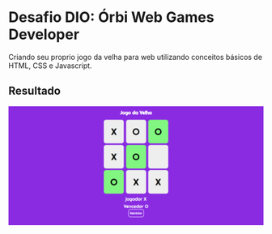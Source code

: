 # Desafio DIO: Órbi Web Games Developer

Criando seu proprio jogo da velha para web utilizando conceitos básicos de HTML, CSS e Javascript.

## Resultado 

<img src="img/jogo-da-velha.png">

